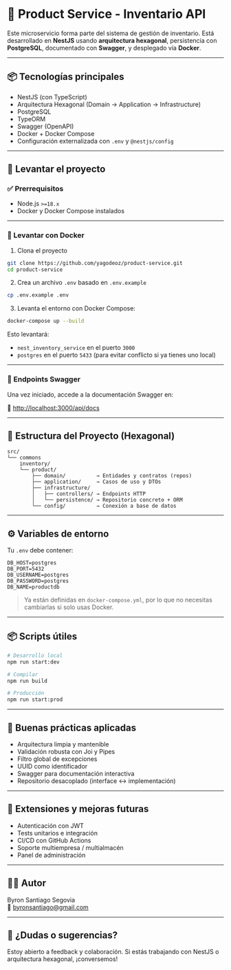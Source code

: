 # 🧱 Product Service - Inventario API

Este microservicio forma parte del sistema de gestión de inventario. Está desarrollado en **NestJS** usando **arquitectura hexagonal**, persistencia con **PostgreSQL**, documentado con **Swagger**, y desplegado vía **Docker**.

---

## 📦 Tecnologías principales

- NestJS (con TypeScript)
- Arquitectura Hexagonal (Domain → Application → Infrastructure)
- PostgreSQL
- TypeORM
- Swagger (OpenAPI)
- Docker + Docker Compose
- Configuración externalizada con `.env` y `@nestjs/config`

---

## 🚀 Levantar el proyecto

### ✅ Prerrequisitos

- Node.js `>=18.x`
- Docker y Docker Compose instalados

---

### 🐳 Levantar con Docker

1. Clona el proyecto

```bash
git clone https://github.com/yagodeoz/product-service.git
cd product-service
```

2. Crea un archivo `.env` basado en `.env.example`

```bash
cp .env.example .env
```

3. Levanta el entorno con Docker Compose:

```bash
docker-compose up --build
```

Esto levantará:
- `nest_inventory_service` en el puerto `3000`
- `postgres` en el puerto `5433` (para evitar conflicto si ya tienes uno local)

---

### 🧪 Endpoints Swagger

Una vez iniciado, accede a la documentación Swagger en:

📄 [http://localhost:3000/api/docs](http://localhost:3000/api/docs)

---

## 📂 Estructura del Proyecto (Hexagonal)

```
src/
└── commons
    inventory/
    └── product/
        ├── domain/          → Entidades y contratos (repos)
        ├── application/     → Casos de uso y DTOs
        ├── infrastructure/
        │   ├── controllers/ → Endpoints HTTP
        │   └── persistence/ → Repositorio concreto + ORM
        └── config/          → Conexión a base de datos
```

---

## ⚙️ Variables de entorno

Tu `.env` debe contener:

```env
DB_HOST=postgres
DB_PORT=5432
DB_USERNAME=postgres
DB_PASSWORD=postgres
DB_NAME=productdb
```

> Ya están definidas en `docker-compose.yml`, por lo que no necesitas cambiarlas si solo usas Docker.

---

## 📦 Scripts útiles

```bash
# Desarrollo local
npm run start:dev

# Compilar
npm run build

# Producción
npm run start:prod
```

---

## 🔐 Buenas prácticas aplicadas

- Arquitectura limpia y mantenible
- Validación robusta con Joi y Pipes
- Filtro global de excepciones
- UUID como identificador
- Swagger para documentación interactiva
- Repositorio desacoplado (interface ↔ implementación)

---

## 🧩 Extensiones y mejoras futuras

- Autenticación con JWT
- Tests unitarios e integración
- CI/CD con GitHub Actions
- Soporte multiempresa / multialmacén
- Panel de administración

---

## 👨‍💻 Autor

Byron Santiago Segovia  
📧 byronsantiago@gmail.com

---

## 🧠 ¿Dudas o sugerencias?

Estoy abierto a feedback y colaboración. Si estás trabajando con NestJS o arquitectura hexagonal, ¡conversemos!
